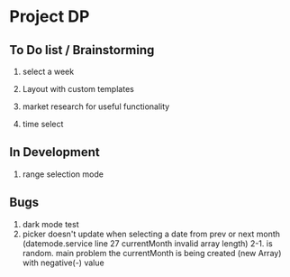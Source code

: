 # Project DP

## To Do list / Brainstorming

1. select a week
3. Layout with custom templates
4. market research for useful functionality

5. time select

## In Development

1. range selection mode

## Bugs
1. dark mode test
2. picker doesn't update when selecting a date from prev or next month (datemode.service line 27 currentMonth invalid array length)
   2-1. is random. main problem the currentMonth is being created (new Array) with negative(-) value
